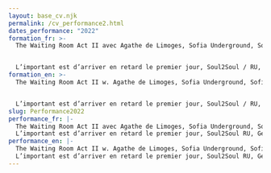 ```yaml
---
layout: base_cv.njk
permalink: /cv_performance2.html
dates_performance: "2022"
formation_fr: >-
  The Waiting Room Act II avec Agathe de Limoges, Sofia Underground, Sofia, BG


  L’important est d’arriver en retard le premier jour, Soul2Soul / RU, Genève, CH
formation_en: >-
  The Waiting Room Act II w. Agathe de Limoges, Sofia Underground, Sofia, BG


  L’important est d’arriver en retard le premier jour, Soul2Soul / RU, Geneva, CH
slug: Performance2022
performance_fr: |-
  The Waiting Room Act II avec Agathe de Limoges, Sofia Underground, Sofia, BG
  L’important est d’arriver en retard le premier jour, Soul2Soul RU, Genève, CH
performance_en: |-
  The Waiting Room Act II w. Agathe de Limoges, Sofia Underground, Sofia, BG
  L’important est d’arriver en retard le premier jour, Soul2Soul RU, Geneva, CH
---
```

